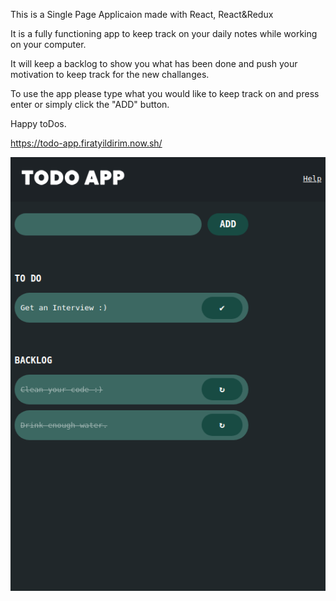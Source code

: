 This is a Single Page Applicaion made with React, React&Redux

It is a fully functioning app to keep track on your daily notes while working on your computer.

It will keep a backlog to show you what has been done and push your motivation to keep track for the new challanges.

To use the app please type what you would like to keep track on and press enter or simply click the "ADD" button.

Happy toDos.

https://todo-app.firatyildirim.now.sh/

![preview](/src/images/toDoApp.png)